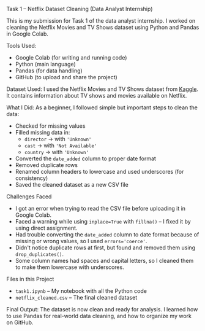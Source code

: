 Task 1 – Netflix Dataset Cleaning (Data Analyst Internship)

This is my submission for Task 1 of the data analyst internship. I worked on cleaning the Netflix Movies and TV Shows dataset using Python and Pandas in Google Colab.

Tools Used:
- Google Colab (for writing and running code)
- Python (main language)
- Pandas (for data handling)
- GitHub (to upload and share the project)

Dataset Used:
I used the Netflix Movies and TV Shows dataset from [Kaggle](https://www.kaggle.com/datasets/shivamb/netflix-shows). It contains information about TV shows and movies available on Netflix.

What I Did:
As a beginner, I followed simple but important steps to clean the data:
- Checked for missing values
- Filled missing data in:
  - `director` → with `'Unknown'`
  - `cast` → with `'Not Available'`
  - `country` → with `'Unknown'`
- Converted the `date_added` column to proper date format
- Removed duplicate rows
- Renamed column headers to lowercase and used underscores (for consistency)
- Saved the cleaned dataset as a new CSV file

Challenges Faced
- I got an error when trying to read the CSV file before uploading it in Google Colab.
- Faced a warning while using `inplace=True` with `fillna()` – I fixed it by using direct assignment.
- Had trouble converting the `date_added` column to date format because of missing or wrong values, so I used `errors='coerce'`.
- Didn't notice duplicate rows at first, but found and removed them using `drop_duplicates()`.
- Some column names had spaces and capital letters, so I cleaned them to make them lowercase with underscores.

Files in this Project
- `task1.ipynb` – My notebook with all the Python code
- `netflix_cleaned.csv` – The final cleaned dataset

Final Output:
The dataset is now clean and ready for analysis. I learned how to use Pandas for real-world data cleaning, and how to organize my work on GitHub.

